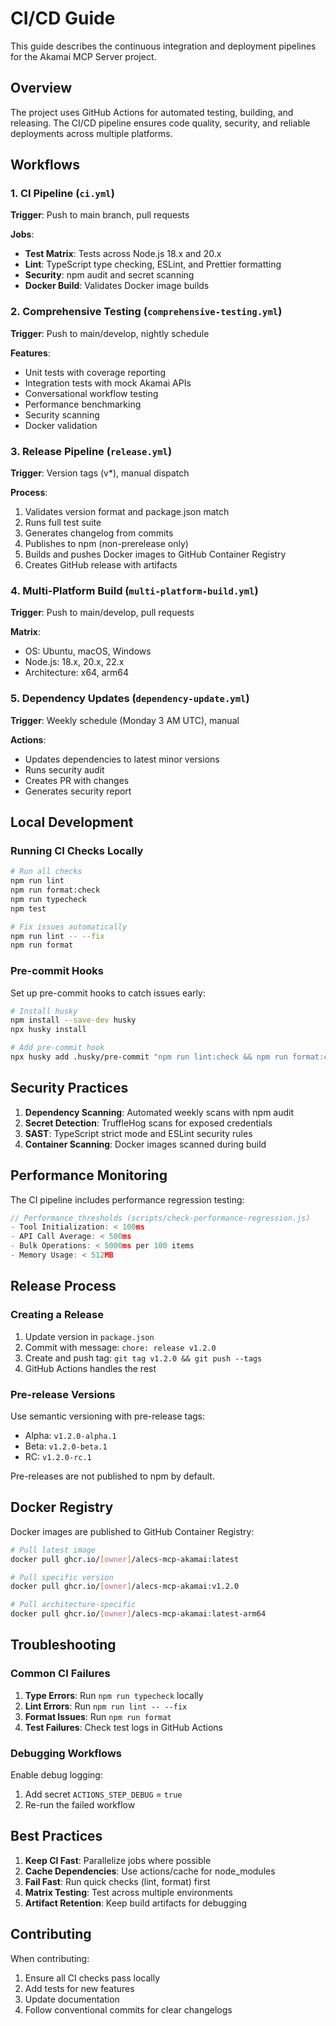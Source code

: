 # CI/CD Guide

This guide describes the continuous integration and deployment pipelines for the Akamai MCP Server project.

## Overview

The project uses GitHub Actions for automated testing, building, and releasing. The CI/CD pipeline ensures code quality, security, and reliable deployments across multiple platforms.

## Workflows

### 1. CI Pipeline (`ci.yml`)

**Trigger**: Push to main branch, pull requests

**Jobs**:
- **Test Matrix**: Tests across Node.js 18.x and 20.x
- **Lint**: TypeScript type checking, ESLint, and Prettier formatting
- **Security**: npm audit and secret scanning
- **Docker Build**: Validates Docker image builds

### 2. Comprehensive Testing (`comprehensive-testing.yml`)

**Trigger**: Push to main/develop, nightly schedule

**Features**:
- Unit tests with coverage reporting
- Integration tests with mock Akamai APIs
- Conversational workflow testing
- Performance benchmarking
- Security scanning
- Docker validation

### 3. Release Pipeline (`release.yml`)

**Trigger**: Version tags (v*), manual dispatch

**Process**:
1. Validates version format and package.json match
2. Runs full test suite
3. Generates changelog from commits
4. Publishes to npm (non-prerelease only)
5. Builds and pushes Docker images to GitHub Container Registry
6. Creates GitHub release with artifacts

### 4. Multi-Platform Build (`multi-platform-build.yml`)

**Trigger**: Push to main/develop, pull requests

**Matrix**:
- OS: Ubuntu, macOS, Windows
- Node.js: 18.x, 20.x, 22.x
- Architecture: x64, arm64

### 5. Dependency Updates (`dependency-update.yml`)

**Trigger**: Weekly schedule (Monday 3 AM UTC), manual

**Actions**:
- Updates dependencies to latest minor versions
- Runs security audit
- Creates PR with changes
- Generates security report

## Local Development

### Running CI Checks Locally

```bash
# Run all checks
npm run lint
npm run format:check
npm run typecheck
npm test

# Fix issues automatically
npm run lint -- --fix
npm run format
```

### Pre-commit Hooks

Set up pre-commit hooks to catch issues early:

```bash
# Install husky
npm install --save-dev husky
npx husky install

# Add pre-commit hook
npx husky add .husky/pre-commit "npm run lint:check && npm run format:check"
```

## Security Practices

1. **Dependency Scanning**: Automated weekly scans with npm audit
2. **Secret Detection**: TruffleHog scans for exposed credentials
3. **SAST**: TypeScript strict mode and ESLint security rules
4. **Container Scanning**: Docker images scanned during build

## Performance Monitoring

The CI pipeline includes performance regression testing:

```javascript
// Performance thresholds (scripts/check-performance-regression.js)
- Tool Initialization: < 100ms
- API Call Average: < 500ms
- Bulk Operations: < 5000ms per 100 items
- Memory Usage: < 512MB
```

## Release Process

### Creating a Release

1. Update version in `package.json`
2. Commit with message: `chore: release v1.2.0`
3. Create and push tag: `git tag v1.2.0 && git push --tags`
4. GitHub Actions handles the rest

### Pre-release Versions

Use semantic versioning with pre-release tags:
- Alpha: `v1.2.0-alpha.1`
- Beta: `v1.2.0-beta.1`
- RC: `v1.2.0-rc.1`

Pre-releases are not published to npm by default.

## Docker Registry

Docker images are published to GitHub Container Registry:

```bash
# Pull latest image
docker pull ghcr.io/[owner]/alecs-mcp-akamai:latest

# Pull specific version
docker pull ghcr.io/[owner]/alecs-mcp-akamai:v1.2.0

# Pull architecture-specific
docker pull ghcr.io/[owner]/alecs-mcp-akamai:latest-arm64
```

## Troubleshooting

### Common CI Failures

1. **Type Errors**: Run `npm run typecheck` locally
2. **Lint Errors**: Run `npm run lint -- --fix`
3. **Format Issues**: Run `npm run format`
4. **Test Failures**: Check test logs in GitHub Actions

### Debugging Workflows

Enable debug logging:
1. Add secret `ACTIONS_STEP_DEBUG` = `true`
2. Re-run the failed workflow

## Best Practices

1. **Keep CI Fast**: Parallelize jobs where possible
2. **Cache Dependencies**: Use actions/cache for node_modules
3. **Fail Fast**: Run quick checks (lint, format) first
4. **Matrix Testing**: Test across multiple environments
5. **Artifact Retention**: Keep build artifacts for debugging

## Contributing

When contributing:
1. Ensure all CI checks pass locally
2. Add tests for new features
3. Update documentation
4. Follow conventional commits for clear changelogs